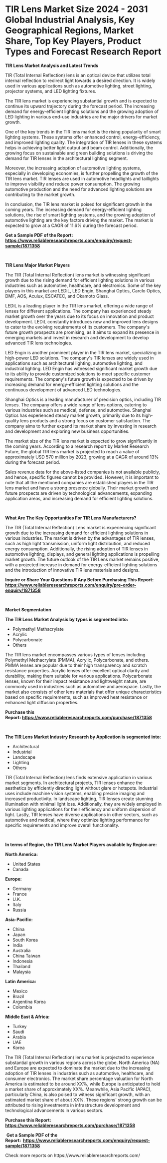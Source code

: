 <p><h1>TIR Lens Market Size 2024 - 2031 Global Industrial Analysis, Key Geographical Regions, Market Share, Top Key Players, Product Types and Forecast Research Report</h1></p><p><strong>TIR Lens Market Analysis and Latest Trends</strong></p>
<p><p>TIR (Total Internal Reflection) lens is an optical device that utilizes total internal reflection to redirect light towards a desired direction. It is widely used in various applications such as automotive lighting, street lighting, projector systems, and LED lighting fixtures.</p><p>The TIR lens market is experiencing substantial growth and is expected to continue its upward trajectory during the forecast period. The increasing demand for energy-efficient lighting solutions and the growing adoption of LED lighting in various end-use industries are the major drivers for market growth.</p><p>One of the key trends in the TIR lens market is the rising popularity of smart lighting systems. These systems offer enhanced control, energy-efficiency, and improved lighting quality. The integration of TIR lenses in these systems helps in achieving better light output and beam control. Additionally, the growing focus on sustainable and green building solutions is driving the demand for TIR lenses in the architectural lighting segment.</p><p>Moreover, the increasing adoption of automotive lighting systems, especially in developing economies, is further propelling the growth of the TIR lens market. TIR lenses are used in automotive headlights and taillights to improve visibility and reduce power consumption. The growing automotive production and the need for advanced lighting solutions are contributing to the market growth.</p><p>In conclusion, the TIR lens market is poised for significant growth in the coming years. The increasing demand for energy-efficient lighting solutions, the rise of smart lighting systems, and the growing adoption of automotive lighting are the key factors driving the market. The market is expected to grow at a CAGR of 11.6% during the forecast period.</p></p>
<p><strong>Get a Sample PDF of the Report:&nbsp; <a href="https://www.reliableresearchreports.com/enquiry/request-sample/1871358">https://www.reliableresearchreports.com/enquiry/request-sample/1871358</a></strong></p>
<p>&nbsp;</p>
<p><strong>TIR Lens Major Market Players</strong></p>
<p><p>The TIR (Total Internal Reflection) lens market is witnessing significant growth due to the rising demand for efficient lighting solutions in various industries such as automotive, healthcare, and electronics. Some of the key players in this market are LEDiL, LED Engin, Shanghai Optics, Carclo Optics, DMF, AOS, Aculux, ESCATEC, and Okamoto Glass.</p><p>LEDiL is a leading player in the TIR lens market, offering a wide range of lenses for different applications. The company has experienced steady market growth over the years due to its focus on innovation and product development. LEDiL constantly introduces new and improved lens designs to cater to the evolving requirements of its customers. The company's future growth prospects are promising, as it aims to expand its presence in emerging markets and invest in research and development to develop advanced TIR lens technologies.</p><p>LED Engin is another prominent player in the TIR lens market, specializing in high-power LED solutions. The company's TIR lenses are widely used in applications such as architectural lighting, automotive lighting, and industrial lighting. LED Engin has witnessed significant market growth due to its ability to provide customized solutions to meet specific customer requirements. The company's future growth is expected to be driven by increasing demand for energy-efficient lighting solutions and the continuous development of advanced LED technologies.</p><p>Shanghai Optics is a leading manufacturer of precision optics, including TIR lenses. The company offers a wide range of lens options, catering to various industries such as medical, defense, and automotive. Shanghai Optics has experienced steady market growth, primarily due to its high-quality lens products and a strong focus on customer satisfaction. The company aims to further expand its market share by investing in research and development and exploring new business opportunities.</p><p>The market size of the TIR lens market is expected to grow significantly in the coming years. According to a research report by Market Research Future, the global TIR lens market is projected to reach a value of approximately USD 570 million by 2023, growing at a CAGR of around 13% during the forecast period.</p><p>Sales revenue data for the above-listed companies is not available publicly, and hence, specific figures cannot be provided. However, it is important to note that all the mentioned companies are established players in the TIR lens market and have a strong presence globally. Their market growth and future prospects are driven by technological advancements, expanding application areas, and increasing demand for efficient lighting solutions.</p></p>
<p>&nbsp;</p>
<p><strong>What Are The Key Opportunities For TIR Lens Manufacturers?</strong></p>
<p><p>The TIR (Total Internal Reflection) Lens market is experiencing significant growth due to the increasing demand for efficient lighting solutions in various industries. The market is driven by the advantages of TIR lenses, such as high light transmission, uniform light distribution, and reduced energy consumption. Additionally, the rising adoption of TIR lenses in automotive lighting, displays, and general lighting applications is propelling market growth. The future outlook of the TIR Lens market remains positive, with a projected increase in demand for energy-efficient lighting solutions and the introduction of innovative TIR lens materials and designs.</p></p>
<p><strong>Inquire or Share Your Questions If Any Before Purchasing This Report: <a href="https://www.reliableresearchreports.com/enquiry/pre-order-enquiry/1871358">https://www.reliableresearchreports.com/enquiry/pre-order-enquiry/1871358</a></strong></p>
<p>&nbsp;</p>
<p><strong>Market Segmentation</strong></p>
<p><strong>The TIR Lens Market Analysis by types is segmented into:</strong></p>
<p><ul><li>Polymethyl Methacrylate</li><li>Acrylic</li><li>Polycarbonate</li><li>Others</li></ul></p>
<p><p>The TIR lens market encompasses various types of lenses including Polymethyl Methacrylate (PMMA), Acrylic, Polycarbonate, and others. PMMA lenses are popular due to their high transparency and scratch resistance properties. Acrylic lenses offer excellent optical clarity and durability, making them suitable for various applications. Polycarbonate lenses, known for their impact resistance and lightweight nature, are commonly used in industries such as automotive and aerospace. Lastly, the market also consists of other lens materials that offer unique characteristics based on specific requirements, such as improved heat resistance or enhanced light diffusion properties.</p></p>
<p><strong>Purchase this Report:&nbsp;<a href="https://www.reliableresearchreports.com/purchase/1871358">https://www.reliableresearchreports.com/purchase/1871358</a></strong></p>
<p>&nbsp;</p>
<p><strong>The TIR Lens Market Industry Research by Application is segmented into:</strong></p>
<p><ul><li>Architectural</li><li>Industrial</li><li>Landscape</li><li>Lighting</li><li>Others</li></ul></p>
<p><p>TIR (Total Internal Reflection) lens finds extensive application in various market segments. In architectural projects, TIR lenses enhance the aesthetics by efficiently directing light without glare or hotspots. Industrial uses include machine vision systems, enabling precise imaging and increased productivity. In landscape lighting, TIR lenses create stunning illumination with minimal light loss. Additionally, they are widely employed in various lighting applications for their efficiency and uniform dispersion of light. Lastly, TIR lenses have diverse applications in other sectors, such as automotive and medical, where they optimize lighting performance for specific requirements and improve overall functionality.</p></p>
<p>&nbsp;</p>
<p><strong>In terms of Region, the TIR Lens Market Players available by Region are:</strong></p>
<p>
    <p> <strong> North America: </strong>
        <ul>
            <li>United States</li>
            <li>Canada</li>
        </ul>
        </p> 
    <p> <strong> Europe: </strong>
        <ul>
            <li>Germany</li>
            <li>France</li>
            <li>U.K.</li>
            <li>Italy</li>
            <li>Russia</li>
        </ul>
        </p> 
    <p> <strong> Asia-Pacific: </strong>
        <ul>
            <li>China</li>
            <li>Japan</li>
            <li>South Korea</li>
            <li>India</li>
            <li>Australia</li>
            <li>China Taiwan</li>
            <li>Indonesia</li>
            <li>Thailand</li>
            <li>Malaysia</li>
        </ul>
        </p> 
    <p> <strong> Latin America: </strong>
        <ul>
            <li>Mexico</li>
            <li>Brazil</li>
            <li>Argentina Korea</li>
            <li>Colombia</li>
        </ul>
        </p> 
    <p> <strong> Middle East & Africa: </strong>
        <ul>
            <li>Turkey</li>
            <li>Saudi</li>
            <li>Arabia</li>
            <li>UAE</li>
            <li>Korea</li>
        </ul>
    </p>
    </p>
<p><p>The TIR (Total Internal Reflection) lens market is projected to experience substantial growth in various regions across the globe. North America (NA) and Europe are expected to dominate the market due to the increasing adoption of TIR lenses in industries such as automotive, healthcare, and consumer electronics. The market share percentage valuation for North America is estimated to be around XX%, while Europe is anticipated to hold a market share of approximately XX%. Meanwhile, Asia Pacific (APAC), particularly China, is also poised to witness significant growth, with an estimated market share of about XX%. These regions' strong growth can be attributed to rising investments in infrastructure development and technological advancements in various sectors.</p></p>
<p><strong>Purchase this Report: <a href="https://www.reliableresearchreports.com/purchase/1871358">https://www.reliableresearchreports.com/purchase/1871358</a></strong></p>
<p>&nbsp;<strong>Get a Sample PDF of the Report:&nbsp;&nbsp;<a href="https://www.reliableresearchreports.com/enquiry/request-sample/1871358">https://www.reliableresearchreports.com/enquiry/request-sample/1871358</a></strong></p>
<p><strong></strong></p>
<p>Check more reports on https://www.reliableresearchreports.com/</p>